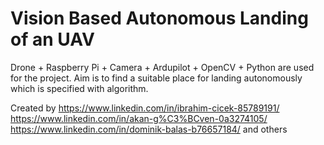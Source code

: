 # Vision Based Autonomous Landing of an UAV

Drone + Raspberry Pi + Camera + Ardupilot + OpenCV + Python are used for the project. Aim is to find a suitable place for landing autonomously which is specified with algorithm. 

Created by
https://www.linkedin.com/in/ibrahim-cicek-85789191/
https://www.linkedin.com/in/akan-g%C3%BCven-0a3274105/
https://www.linkedin.com/in/dominik-balas-b76657184/
and others

